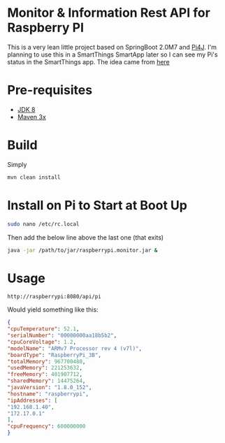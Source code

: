 # Monitor & Information Rest API for Raspberry PI

This is a very lean little project based on SpringBoot 2.0M7 and [Pi4J](http://pi4j.com). I'm planning to use this in a SmartThings SmartApp later so I can see my Pi's status in the SmartThings app. The idea came from [here](https://github.com/nicholaswilde/berryio-smartthings)

# Pre-requisites

* [JDK 8](http://www.oracle.com/technetwork/java/javase/downloads/jdk8-downloads-2133151.html)
* [Maven 3x](https://maven.apache.org/download.cgi)

# Build

Simply

```bash
mvn clean install
```

# Install on Pi to Start at Boot Up

```bash
sudo nano /etc/rc.local
```

Then add the below line above the last one (that exits)

```bash
java -jar /path/to/jar/raspberrypi.monitor.jar &
```

# Usage

```
http://raspberrypi:8080/api/pi
```

Would yield something like this:

```json
{
"cpuTemperature": 52.1,
"serialNumber": "00000000aa18b5b2",
"cpuCoreVoltage": 1.2,
"modelName": "ARMv7 Processor rev 4 (v7l)",
"boardType": "RaspberryPi_3B",
"totalMemory": 967700480,
"usedMemory": 221253632,
"freeMemory": 401907712,
"sharedMemory": 14475264,
"javaVersion": "1.8.0_152",
"hostname": "raspberrypi",
"ipAddresses": [
"192.168.1.40",
"172.17.0.1"
],
"cpuFrequency": 600000000
}
```